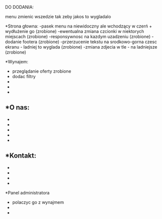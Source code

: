 DO DODANIA:

menu zmienic wszedzie tak zeby jakos to wygladalo


*Strona głowna:
-pasek menu na niewidoczny ale wchodzący w czerń + wydłużenie go (zrobione)
-ewentualna zmiana czcionki w niektorych miejscach (zrobione)
-responsywnosc na kazdym uzadzeniu (zrobione)
-dodanie footera (zrobione)
-przerzucenie tekstu na srodkowo-gorna czesc ekranu - ladniej to wyglada (zrobione)
-zmiana zdjecia w tle - na ladniejsze (zrobione)

*Wynajem:
- przeglądanie oferty zrobione
- dodac filtry
-
-
-

*O nas:
-
-
-
-
-
-

*Kontakt:
-
-
-
-
-

*Panel administratora
- polaczyc go z wynajmem
-
-

